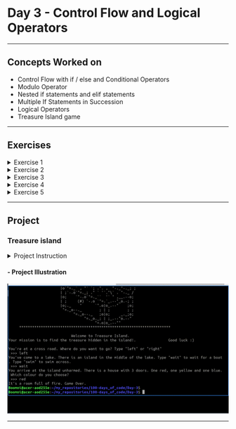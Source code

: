 # Day 3 - Control Flow and Logical Operators

---
## Concepts Worked on
- Control Flow with if / else and Conditional Operators
- Modulo Operator
- Nested if statements and elif statements
- Multiple If Statements in Succession
- Logical Operators
- Treasure Island game

---
## Exercises
<details><summary>Exercise 1</summary><br>

## Odd or Even

### Instructions

Write a program that works out whether if a given number is an odd or even number. 

Even numbers can be divided by 2 with no remainder. 

e.g. 86 is **even** because 86 ÷ 2 = 43

43 does not have any decimal places. Therefore the division is clean.

e.g. 59 is **odd** because 59 ÷ 2 = 29.5

29.5 is not a whole number, it has decimal places. Therefore there is a remainder of 0.5, so the division is not clean.

The **modulo** is written as a percentage sign (%) in Python. It gives you the remainder after a division. 

e.g. 

6 ÷ 2 = 3 with no remainder. 

```
6 % 2 = 0
```

5 ÷ 2 = 2 x **2** + 1, remainder is 1.

```
5 % 2 = 1
```

14 ÷ 4 = 3 x **4** + 2, remainder is 2.

```
14 % 4 = 2
```

#### Example Input 1

```
43
```

#### Example Output 1

```
This is an odd number.
```

#### Example Input 2

```
94
```

#### Example Output 2

```
This is an even number.
```

Solution: [Exercise 1](https://github.com/Boomni/100-days_of_code/blob/main/Day-3/exercise_1.py)
</details>
<details><summary>Exercise 2</summary><br>

## BMI Calculator 2.0

### Instructions

Write a program that interprets the Body Mass Index (BMI) based on a user's weight and height.

It should tell them the interpretation of their BMI based on the BMI value.

- Under 18.5 they are underweight
- Over 18.5 but below 25 they have a normal weight
- Over 25 but below 30 they are slightly overweight
- Over 30 but below 35 they are obese
- Above 35 they are clinically obese.

![](https://cdn.fs.teachablecdn.com/qTOp8afxSkGfU5YGYf36)

The BMI is calculated by dividing a person's weight (in kg) by the square of their height (in m):

![](https://cdn.fs.teachablecdn.com/jKHjnLrNQjqzdz3MTMyv)

**Warning** you should **round** the result to the nearest whole number. The interpretation message needs to include the words in bold from the interpretations above. e.g. **underweight, normal weight,  overweight, obese, clinically obese**. 

#### Example Input

```
weight = 85
```

```
height = 1.75
```

#### Example Output

85 ÷ (1.75 x 1.75) =  27.755102040816325

```
Your BMI is 28, you are slightly overweight.
```

e.g. When you hit **run**, this is what should happen:   

![](https://cdn.fs.teachablecdn.com/mGRynIETXuVqoDk8unci)

The testing code will check for print output that is formatted like one of the lines below:

```
"Your BMI is 18, you are underweight."
"Your BMI is 22, you have a normal weight."
"Your BMI is 28, you are slightly overweight."
"Your BMI is 33, you are obese."
"Your BMI is 40, you are clinically obese."
```

Solution: [Exercise 2](https://github.com/Boomni/100-days_of_code/blob/main/Day-3/exercise_2.py)
</details>
<details><summary>Exercise 3</summary><br>

## Leap Year

### Instructions

Write a program that works out whether if a given year is a leap year. A normal year has 365 days, leap years have 366, with an extra day in February. The reason why we have leap years is really fascinating, this video does it more justice:

[https://www.youtube.com/watch?v=xX96xng7sAE](https://www.youtube.com/watch?v=xX96xng7sAE)

This is how you work out whether if a particular year is a leap year. 

> `on every year that is evenly divisible by 4
>   **except** every year that is evenly divisible by 100
>     **unless** the year is also evenly divisible by 400`

e.g. The year 2000:

2000 ÷ 4 = 500 (Leap)

2000 ÷ 100 = 20 (Not Leap)

2000 ÷ 400 = 5 (Leap!)

So the year 2000 is a leap year.

But the year 2100 is not a leap year because:

2100 ÷  4 = 525 (Leap)

2100 ÷ 100 = 21 (Not Leap)

2100 ÷ 400 = 5.25 (Not Leap)

**Warning** your output should match the Example Output format exactly, even the positions of the commas and full stops. 

#### Example Input 1

```
2400
```

#### Example Output 1

```
Leap year.
```

#### Example Input 2

```
1989
```

#### Example Output 2

```
Not leap year.
```

 ![](https://cdn.fs.teachablecdn.com/AthNqKoSm6JD4sMom2X2)

Solution: [Exercise 3](https://github.com/Boomni/100-days_of_code/blob/main/Day-3/exercise_3.py)
</details>

<details><summary>Exercise 4</summary><br>

## Pizza Order

### Instructions

Congratulations, you've got a job at Python Pizza. Your first job is to build an automatic pizza order program. 

Based on a user's order, work out their final bill. 

```
Small Pizza: $15
```

```
Medium Pizza: $20
```

```
Large Pizza: $25
```

```
Pepperoni for Small Pizza: +$2
```

```
Pepperoni for Medium or Large Pizza: +$3
```

```
Extra cheese for any size pizza: + $1
```

#### Example Input

```
size = "L"
```

```
add_pepperoni = "Y"
```

```
extra_cheese = "N"
```

#### Example Output

```
Your final bill is: $28.
```

![](https://cdn.fs.teachablecdn.com/p1evEkwQxGNR4WlolIb4)
  
Solution: [Exercise 4](https://github.com/Boomni/100-days_of_code/blob/main/Day-3/exercise_4.py)
</details>
<details><summary>Exercise 5</summary><br>

## Love Calculator

### Instructions

You are going to write a program that tests the compatibility between two people.  

To work out the love score between two people:

> Take both people's names and check for the number of times the letters in the word TRUE occurs. Then check for the number of times the letters in the word LOVE occurs. Then combine these numbers to make a 2 digit number. 


For Love Scores **less than 10** or **greater than 90**, the message should be:

`"Your score is **x**, you go together like coke and mentos."` 

For Love Scores **between 40** and **50**, the message should be:

`"Your score is **y**, you are alright together."`

Otherwise, the message will just be their score. e.g.:

`"Your score is **z**."`

e.g. 

`name1 = "Angela Yu"`

`name2 = "Jack Bauer"`

T occurs 0 times

R occurs 1 time

U occurs 2 times

E occurs 2 times

Total = 5

L occurs 1 time

O occurs 0 times

V occurs 0 times

E occurs 2 times

Total = 3

Love Score = 53

Print: "Your score is 53."

#### Example Input 1

```
name1 = "Kanye West"
```

```
name2 = "Kim Kardashian"
```

#### Example Output 1

```
Your score is 42, you are alright together.
```

#### Example Input 2

```
name1 = "Brad Pitt"
```

```
name2 = "Jennifer Aniston"
```

#### Example Output 2

```
Your score is 73.
```

![](https://cdn.fs.teachablecdn.com/nfSILIPSNaIOwWhPR5vr)

The testing code will check for print output that is formatted like one of the lines below:
```
"Your score is 47, you are alright together."
"Your score is 125, you go together like coke and mentos."
"Your score is 54."
```

#### Score Comparison

Not sure you're getting the correct score for the exercise? Use this table to check your code's score against mine.

| Name 1 | Name 2 | Score |
| --- | --- | --- |
Catherine Zeta-Jones | Michael Douglas |99
Brad Pitt |	Jennifer Aniston	| 73
Prince William	| Kate Middleton	| 67
Angela Yu	| Jack Bauer	| 53
Kanye West	| Kim Kardashian	| 42
Beyonce	| Jay-Z	| 23
John Lennon	| Yoko Ono	| 18

Solution: [Exercise 5](https://github.com/Boomni/100-days_of_code/blob/main/Day-3/exercise_5.py)
</details>

---
## Project
### Treasure island
<details><summary>Project Instruction</summary><br>

## Instructions

Make your own "Choose Your Own Adventure" game. Use conditionals such as `if`, `else`, and `elif` statements to lay out the logic and the story's path in your program. 

[To write your code according to my story, you can use this flow chart from draw.io to help you.](https://www.draw.io/?lightbox=1&highlight=0000ff&edit=_blank&layers=1&nav=1&title=Treasure%20Island%20Conditional.drawio#Uhttps%3A%2F%2Fdrive.google.com%2Fuc%3Fid%3D1oDe4ehjWZipYRsVfeAx2HyB7LCQ8_Fvi%26export%3Ddownload)

However, I think the fun part is writing your *own* story 😊

🧞‍♂️ 🐊 🧙‍♂️ 🧟 🧚‍♂️ 🧝‍♂️ 🥷 🤖 👽 🙀 

That said if you'd like to continue with my example, feel free to use the text snippets below...

### Text Snippets from my example

* 'You\'re at a crossroad. Where do you want to go? Type "left" or "right"'
* 'You\'ve come to a lake. There is an island in the middle of the lake. Type "wait" to wait for a boat. Type "swim" to swim across.'
* "You arrive at the island unharmed. There is a house with 3 doors. One red, one yellow and one blue. Which colour do you choose?"
* "It\'s a room full of fire. Game Over."
* "You found the treasure! You Win!"
* "You enter a room of beasts. Game Over."
* "You chose a door that doesn\'t exist. Game Over."
* "You get attacked by an angry trout. Game Over."
* "You fell into a hole. Game Over."

#### Escaping Characters

If you want to use multiple sets of quotes inside a single string, you might have to "escape" some of them using the backslash `\`. You can see this in my first sentence: 'You\'re at a crossroad...'. [More on escaping characters here.](https://www.w3schools.com/python/gloss_python_escape_characters.asp)

#### Extensions

Have a think about how you might write your program to make a player's answers less case-sensitive. In other words, your code should work regardless of whether your user answers "left" or "Left".

[You can also add your own ASCII art](https://ascii.co.uk/art). Just remember to add three single quotes `'''` at the start and at the end of your artwork to turn it into a multi-line string. 

</details>

#### - Project Illustration

![Treasure island Illustration](https://github.com/Boomni/100-days_of_code/blob/main/images/treasure_island.gif)

---
